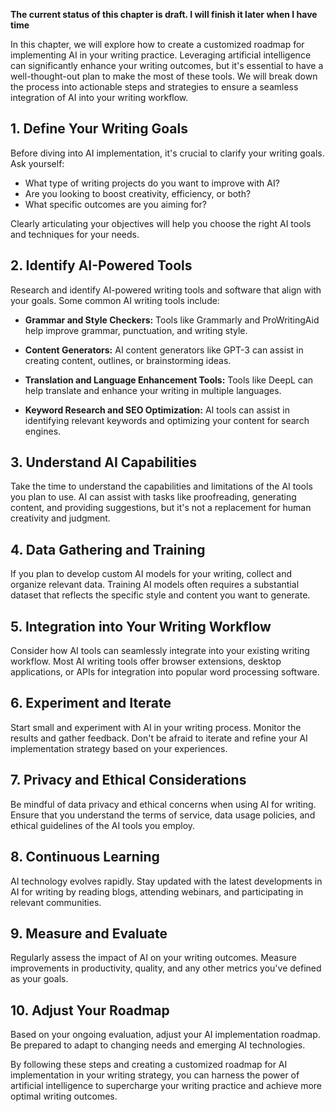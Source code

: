**The current status of this chapter is draft. I will finish it later when I have time**

In this chapter, we will explore how to create a customized roadmap for implementing AI in your writing practice. Leveraging artificial intelligence can significantly enhance your writing outcomes, but it's essential to have a well-thought-out plan to make the most of these tools. We will break down the process into actionable steps and strategies to ensure a seamless integration of AI into your writing workflow.

**1. Define Your Writing Goals**
--------------------------------

Before diving into AI implementation, it's crucial to clarify your writing goals. Ask yourself:

* What type of writing projects do you want to improve with AI?
* Are you looking to boost creativity, efficiency, or both?
* What specific outcomes are you aiming for?

Clearly articulating your objectives will help you choose the right AI tools and techniques for your needs.

**2. Identify AI-Powered Tools**
--------------------------------

Research and identify AI-powered writing tools and software that align with your goals. Some common AI writing tools include:

* **Grammar and Style Checkers:** Tools like Grammarly and ProWritingAid help improve grammar, punctuation, and writing style.

* **Content Generators:** AI content generators like GPT-3 can assist in creating content, outlines, or brainstorming ideas.

* **Translation and Language Enhancement Tools:** Tools like DeepL can help translate and enhance your writing in multiple languages.

* **Keyword Research and SEO Optimization:** AI tools can assist in identifying relevant keywords and optimizing your content for search engines.

**3. Understand AI Capabilities**
---------------------------------

Take the time to understand the capabilities and limitations of the AI tools you plan to use. AI can assist with tasks like proofreading, generating content, and providing suggestions, but it's not a replacement for human creativity and judgment.

**4. Data Gathering and Training**
----------------------------------

If you plan to develop custom AI models for your writing, collect and organize relevant data. Training AI models often requires a substantial dataset that reflects the specific style and content you want to generate.

**5. Integration into Your Writing Workflow**
---------------------------------------------

Consider how AI tools can seamlessly integrate into your existing writing workflow. Most AI writing tools offer browser extensions, desktop applications, or APIs for integration into popular word processing software.

**6. Experiment and Iterate**
-----------------------------

Start small and experiment with AI in your writing process. Monitor the results and gather feedback. Don't be afraid to iterate and refine your AI implementation strategy based on your experiences.

**7. Privacy and Ethical Considerations**
-----------------------------------------

Be mindful of data privacy and ethical concerns when using AI for writing. Ensure that you understand the terms of service, data usage policies, and ethical guidelines of the AI tools you employ.

**8. Continuous Learning**
--------------------------

AI technology evolves rapidly. Stay updated with the latest developments in AI for writing by reading blogs, attending webinars, and participating in relevant communities.

**9. Measure and Evaluate**
---------------------------

Regularly assess the impact of AI on your writing outcomes. Measure improvements in productivity, quality, and any other metrics you've defined as your goals.

**10. Adjust Your Roadmap**
---------------------------

Based on your ongoing evaluation, adjust your AI implementation roadmap. Be prepared to adapt to changing needs and emerging AI technologies.

By following these steps and creating a customized roadmap for AI implementation in your writing strategy, you can harness the power of artificial intelligence to supercharge your writing practice and achieve more optimal writing outcomes.
